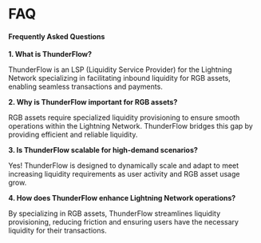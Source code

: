 # FAQ

#### Frequently Asked Questions

**1. What is ThunderFlow?**

ThunderFlow is an LSP (Liquidity Service Provider) for the Lightning Network specializing in facilitating inbound liquidity for RGB assets, enabling seamless transactions and payments.

**2. Why is ThunderFlow important for RGB assets?**

RGB assets require specialized liquidity provisioning to ensure smooth operations within the Lightning Network. ThunderFlow bridges this gap by providing efficient and reliable liquidity.

**3. Is ThunderFlow scalable for high-demand scenarios?**

Yes! ThunderFlow is designed to dynamically scale and adapt to meet increasing liquidity requirements as user activity and RGB asset usage grow.

**4. How does ThunderFlow enhance Lightning Network operations?**

By specializing in RGB assets, ThunderFlow streamlines liquidity provisioning, reducing friction and ensuring users have the necessary liquidity for their transactions.

